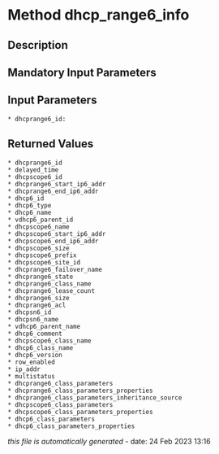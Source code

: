 # Method dhcp_range6_info

## Description
	

## Mandatory Input Parameters

## Input Parameters
	* dhcprange6_id:

## Returned Values
	* dhcprange6_id
	* delayed_time
	* dhcpscope6_id
	* dhcprange6_start_ip6_addr
	* dhcprange6_end_ip6_addr
	* dhcp6_id
	* dhcp6_type
	* dhcp6_name
	* vdhcp6_parent_id
	* dhcpscope6_name
	* dhcpscope6_start_ip6_addr
	* dhcpscope6_end_ip6_addr
	* dhcpscope6_size
	* dhcpscope6_prefix
	* dhcpscope6_site_id
	* dhcprange6_failover_name
	* dhcprange6_state
	* dhcprange6_class_name
	* dhcprange6_lease_count
	* dhcprange6_size
	* dhcprange6_acl
	* dhcpsn6_id
	* dhcpsn6_name
	* vdhcp6_parent_name
	* dhcp6_comment
	* dhcpscope6_class_name
	* dhcp6_class_name
	* dhcp6_version
	* row_enabled
	* ip_addr
	* multistatus
	* dhcprange6_class_parameters
	* dhcprange6_class_parameters_properties
	* dhcprange6_class_parameters_inheritance_source
	* dhcpscope6_class_parameters
	* dhcpscope6_class_parameters_properties
	* dhcp6_class_parameters
	* dhcp6_class_parameters_properties


*this file is automatically generated* - date: 24 Feb 2023 13:16